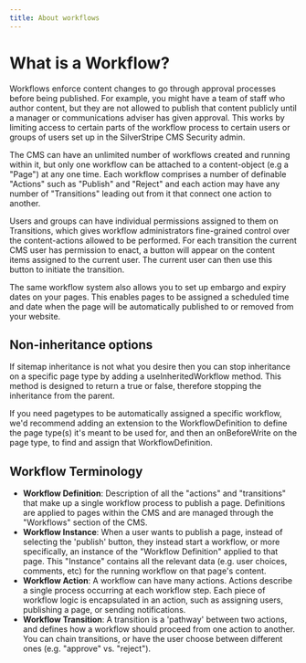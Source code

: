```yaml
---
title: About workflows
---
```


# What is a Workflow?
Workflows enforce content changes to go through approval processes before being published.
For example, you might have a team of staff who author content, but they are not allowed to publish that content publicly
until a manager or communications adviser has given approval. This works by limiting access to certain parts of the workflow
process to certain users or groups of users set up in the SilverStripe CMS Security admin.

The CMS can have an unlimited number of workflows created and running within it, but only one workflow can be
attached to a content-object (e.g a "Page") at any one time. Each workflow comprises a number of definable "Actions"
such as "Publish" and "Reject" and each action may have any number of "Transitions" leading out from it
that connect one action to another.

Users and groups can have individual permissions assigned to them on Transitions,
which gives workflow administrators fine-grained control over the content-actions allowed to be performed.
For each transition the current CMS user has permission to enact, a button will appear on the content items assigned to
the current user. The current user can then use this button to initiate the transition.

The same workflow system also allows you to set up embargo and expiry dates on your pages. This enables pages to be assigned a scheduled time
and date when the page will be automatically published to or removed from your website.

## Non-inheritance options

If sitemap inheritance is not what you desire then you can stop inheritance on a specific page type by adding a useInheritedWorkflow method. This method is designed to return a true or false, therefore stopping the inheritance from the parent.

If you need pagetypes to be automatically assigned a specific workflow, we'd recommend adding an extension to the WorkflowDefinition to define the page type(s) it's meant to be used for, and then an onBeforeWrite on the page type, to find and assign that WorkflowDefinition.

## Workflow Terminology
- **Workflow Definition**: Description of all the "actions" and "transitions" that make up a single workflow process to publish a page. Definitions are applied to pages within the CMS and are managed through the "Workflows" section of the CMS.
- **Workflow Instance**: When a user wants to publish a page, instead of selecting the 'publish' button, they instead start a workflow, or more specifically, an instance of the "Workflow Definition" applied to that page. This "Instance" contains all the relevant data (e.g. user choices, comments, etc) for the running workflow on that page's content.
- **Workflow Action**: A workflow can have many actions. Actions describe a single process occurring at each workflow step. Each piece of workflow logic is encapsulated in an action, such as assigning users, publishing a page, or sending notifications.
- **Workflow Transition**: A transition is a 'pathway' between two actions, and defines how a workflow should proceed from one action to another. You can chain transitions, or have the user choose between different ones (e.g. "approve" vs. "reject").
